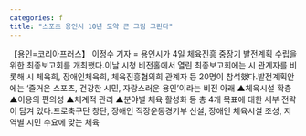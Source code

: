 ```yaml
---
categories: f
title: "스포츠 용인시 10년 도약 큰 그림 그린다"
---
```

【용인=코리아프러스】 이정수 기자 = 용인시가 4일 체육진흥 중장기 발전계획 수립을 위한 최종보고회를 개최했다.이날 시청 비전홀에서 열린 최종보고회에는 시 관계자를 비롯해 시 체육회, 장애인체육회, 체육진흥협의회 관계자 등 20명이 참석했다.발전계획안에는 ‘즐거운 스포츠, 건강한 시민, 자랑스러운 용인’이라는 비전 아래 ▲체육시설 확충 ▲이용의 편의성 ▲체계적 관리 ▲분야별 체육 활성화 등 총 4개 목표에 대한 세부 전략이 담겨 있다.프로축구단 창단, 장애인 직장운동경기부 신설, 장애인 체육시설 조성, 지역별 시민 수요에 맞는 체육